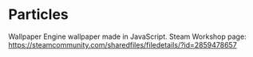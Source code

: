 # Particles
Wallpaper Engine wallpaper made in JavaScript.
Steam Workshop page: https://steamcommunity.com/sharedfiles/filedetails/?id=2859478657
